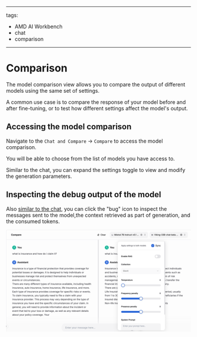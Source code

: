 <!--
Copyright © Advanced Micro Devices, Inc., or its affiliates.

SPDX-License-Identifier: MIT
-->

---
tags:
  - AMD AI Workbench
  - chat
  - comparison
---

# Comparison

The model comparison view allows you to compare the output of different models using the same set of settings.

A common use case is to compare the response of your model before and after fine-tuning, or to test how different settings affect the model's output.

## Accessing the model comparison

Navigate to the `Chat and Compare` → `Compare` to access the model comparison.

You will be able to choose from the list of models you have access to.

Similar to the chat, you can expand the settings toggle to view and modify the generation parameters.

## Inspecting the debug output of the model

Also [similar to the chat](./chat.md#inspecting-the-debug-output-of-the-model), you can click the "bug" icon to inspect the messages sent to the model,the context retrieved as part of generation, and the consumed tokens.

![Model comparison view](../../core-img/inference/compare.png)
